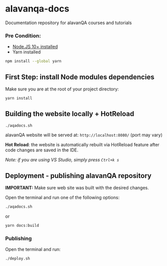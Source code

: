 # alavanqa-docs
Documentation repository for alavanQA courses and tutorials

### Pre Condition: 
- [Node.JS 10+ installed](https://nodejs.org/en/download/)
- Yarn installed
```bash
npm install --global yarn
```  


## First Step: install Node modules dependencies

Make sure you are at the root of your project directory:
```bash
yarn install
```

## Building the website locally + HotReload

```bash
./aqadocs.sh
```

alavanQA website will be served at: `http://localhost:8080/` (port may vary)

**Hot Reload**: the website is automatically rebuilt via HotReload feature after code changes are saved in the IDE.

_Note: if you are using VS Studio, simply press `Ctrl+k s`_


## Deployment - publishing alavanQA repository


**IMPORTANT:** Make sure web site was built with the desired changes.


Open the terminal and run one of the following options:
```bash
./aqadocs.sh
```

or

```bash
yarn docs:build
```


### Publishing


Open the terminal and run:

```bash
./deploy.sh
```